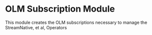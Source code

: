 # OLM Subscription Module	
This module creates the OLM subscriptions necessary to manage the StreamNative, et al, Operators